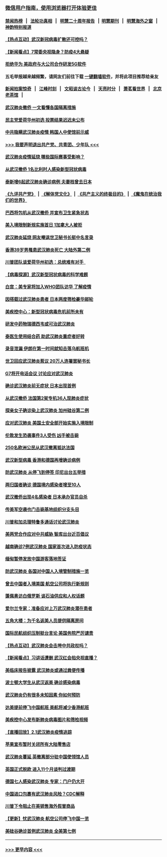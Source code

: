 ### [微信用户指南，使用浏览器打开体验更佳](https://github.com/gfw-breaker/banned-news1/blob/master/indexes/wechat-guide.md?t=0)
#### [禁闻热榜](热点新闻.md?t=0)  &nbsp;&nbsp;|&nbsp;&nbsp; [法轮功真相](https://github.com/gfw-breaker/truth/blob/master/README.md?t=0) &nbsp;&nbsp;|&nbsp;&nbsp; [明慧二十周年报告](https://github.com/gfw-breaker/mh-reports/blob/master/README.md?t=0) &nbsp;&nbsp;|&nbsp;&nbsp;[明慧期刊](https://github.com/gfw-breaker/mh-qikan) &nbsp;&nbsp;|&nbsp;&nbsp; [明慧海外之窗](https://github.com/gfw-breaker/mh-news/blob/master/README.md?t=0) &nbsp;&nbsp;|&nbsp;&nbsp; [神韵特别报道](https://github.com/gfw-breaker/mh-news/blob/master/shenyun.md?t=0)
#### [【热点互动】武汉新冠病毒扩散还可控吗？](../pages/nsc418/n11844750.md?t=02050955) 
#### [【新闻看点】7常委央视隐身？防疫4大悬疑](../pages/nsc418/n11844611.md?t=02050955) 
#### [拒绝华为 美政府与大公司合作研发5G软件](../pages/nsc418/n11844625.md?t=02050955) 
#### 五毛举报越来越频繁，请网友们前往下载 [一键翻墙软件](https://github.com/gfw-breaker/ssr-accounts)，并将此项目推荐给亲友
#### [新闻拍案惊奇](https://github.com/gfw-breaker/banned-news1/blob/master/pages/link4.md) &nbsp;&nbsp;|&nbsp;&nbsp; [江峰时刻](https://github.com/gfw-breaker/banned-news1/blob/master/pages/link4.md) &nbsp;&nbsp;|&nbsp;&nbsp; [文昭谈古论今](https://github.com/gfw-breaker/banned-news1/blob/master/pages/link4.md) &nbsp;&nbsp;|&nbsp;&nbsp; [天亮时分](https://github.com/gfw-breaker/banned-news1/blob/master/pages/link4.md) &nbsp;&nbsp;|&nbsp;&nbsp; [萧茗看世界](https://github.com/gfw-breaker/banned-news1/blob/master/pages/link4.md) &nbsp;&nbsp;|&nbsp;&nbsp; [北京老茶馆](https://github.com/gfw-breaker/banned-news1/blob/master/pages/link4.md) &nbsp;&nbsp;|&nbsp;&nbsp; 
#### [武汉肺炎撤侨 一文看懂各国隔离措施](../pages/nsc418/n11844216.md?t=02050955) 
#### [民主党爱荷华州初选 投票结果迟迟未公布](../pages/nsc418/n11844207.md?t=02050955) 
#### [中共隐瞒武汉肺炎疫情 韩国人中使馆前示威](../pages/nsc418/n11844084.md?t=02050955) 
#### [>>> 我要声明退出共产党、共青团、少年队 <<<](https://github.com/begood0513/goodnews/blob/master/quit/letter.md) 
#### [武汉肺炎疫情延烧 哪些国际赛事受影响？](../pages/nsc418/n11843958.md?t=02050955) 
#### [从武汉撤侨 1名比利时人感染新型冠状病毒](../pages/nsc418/n11843977.md?t=02050955) 
#### [泰新增6起武汉肺炎确诊病例 夫妻档曾去日本](../pages/nsc418/n11843900.md?t=02050955) 
#### [《九评共产党》](https://github.com/begood0513/9ping.md/blob/master/README.md) &nbsp;|&nbsp; [《解体党文化》](../../../../jtdwh.md/blob/master/README.md)  &nbsp;|&nbsp; [《共产主义的终极目的》](../../../../gczydzjmd.md/blob/master/README.md) &nbsp;|&nbsp; [《魔鬼在统治我们的世界》](../../../../mgztzwmdsj.md/blob/master/README.md) 
#### [巴西将包机从武汉撤侨 并宣布卫生紧急状态](../pages/nsc418/n11843418.md?t=02050955) 
#### [美入境限制新规实施首日 1加拿大人被拒](../pages/nsc418/n11843058.md?t=02050955) 
#### [武汉肺炎延烧 网友嘲讽世卫秘书长挺中名言录](../pages/nsc418/n11843056.md?t=02050955) 
#### [香港39岁男罹患武汉肺炎死亡 大陆外第二例](../pages/nsc418/n11843026.md?t=02050955) 
#### [川普团队谈爱荷华州初选：总统难有对手  ](../pages/nsc418/n11842867.md?t=02050955) 
#### [【病毒探源】武汉新型冠状病毒的科学难题](../pages/nsc418/n11842176.md?t=02050955) 
#### [白宫：美专家将加入WHO团队访华 了解疫情](../pages/nsc418/n11842198.md?t=02050955) 
#### [因搭载过武汉肺炎患者 日本两度筛检豪华邮轮](../pages/nsc418/n11842447.md?t=02050955) 
#### [美疾控中心：新型冠状病毒危机前所未有](../pages/nsc418/n11842406.md?t=02050955) 
#### [研发中药物瑞德西韦或可治武汉肺炎](../pages/nsc418/n11842100.md?t=02050955) 
#### [泰医生使用结合药 助武汉肺炎重症者好转](../pages/nsc418/n11842096.md?t=02050955) 
#### [录音泄漏 伊朗在第一时间就知击落乌航班机](../pages/nsc418/n11842002.md?t=02050955) 
#### [世卫回应武汉肺炎惹议 20万人连署罢秘书长](../pages/nsc418/n11841664.md?t=02050955) 
#### [G7将开电话会议 讨论应对武汉肺炎](../pages/nsc418/n11841658.md?t=02050955) 
#### [确诊武汉肺炎前无症状 日本出现首例](../pages/nsc418/n11841567.md?t=02050955) 
#### [从武汉撤侨 法国第2架专机36人现肺炎症状](../pages/nsc418/n11841382.md?t=02050955) 
#### [探亲女子确诊染上武汉肺炎 加州硅谷第二例](../pages/nsc418/n11839784.md?t=02050955) 
#### [应对武汉肺炎 美国土安全部开始实施入境限制](../pages/nsc418/n11839729.md?t=02050955) 
#### [伦敦发生恐袭事件3人受伤 凶手被击毙](../pages/nsc418/n11839442.md?t=02050955) 
#### [250名欧洲公民从武汉撤离抵达法国](../pages/nsc418/n11839438.md?t=02050955) 
#### [武汉新型病毒 香港和德国再增确诊病例](../pages/nsc418/n11839381.md?t=02050955) 
#### [防武汉肺炎 从停飞到停签 印尼出台五举措](../pages/nsc418/n11839282.md?t=02050955) 
#### [两归国者确诊 德国境内感染者增至10人](../pages/nsc418/n11839164.md?t=02050955) 
#### [武汉撤侨出现4名感染者 日本承办官员自杀](../pages/nsc418/n11839044.md?t=02050955) 
#### [传美军空袭也门击毙基地组织分支头目](../pages/nsc418/n11839210.md?t=02050955) 
#### [川普和加总理特鲁多通话讨论武汉肺炎](../pages/nsc418/n11839128.md?t=02050955) 
#### [美两党合作应对中共威胁 智库出台近百倡议](../pages/nsc418/n11838437.md?t=02050955) 
#### [越南确诊7例武汉肺炎 国家首次进入防疫状态](../pages/nsc418/n11838860.md?t=02050955) 
#### [缅甸暂停发放中国游客落地签证](../pages/nsc418/n11838730.md?t=02050955) 
#### [防武汉肺炎 各国对中国人入境管制措施一览](../pages/nsc418/n11838726.md?t=02050955) 
#### [曾去中国者入境美国 航空公司将执行新规则](../pages/nsc418/n11838375.md?t=02050955) 
#### [蓬佩奥访白俄罗斯 谈石油供应和人权话题](../pages/nsc418/n11838242.md?t=02050955) 
#### [爱尔兰专家：准备应对上万武汉肺炎潜在患者](../pages/nsc418/n11837978.md?t=02050955) 
#### [五角大楼：为千名返美人员提供隔离房间](../pages/nsc418/n11837831.md?t=02050955) 
#### [国际民航组织压制挺台言论 美国务院严厉谴责](../pages/nsc418/n11837791.md?t=02050955) 
#### [【热点互动】武汉肺炎会击垮中共政权吗？](../pages/nsc418/n11837779.md?t=02050955) 
#### [【新闻看点】习讲话遭删 武汉红会掐央视直播？](../pages/nsc418/n11837573.md?t=02050955) 
#### [美临床报告披露 武汉肺炎或通过粪便传播](../pages/nsc418/n11837626.md?t=02050955) 
#### [波士顿大学生从武汉返美 确诊感染病毒](../pages/nsc418/n11837580.md?t=02050955) 
#### [武汉肺炎仍有很多未知因素 你如何预防](../pages/nsc418/n11837666.md?t=02050955) 
#### [达美提前停飞中国航班 美航将减少香港航班](../pages/nsc418/n11837649.md?t=02050955) 
#### [美疾控中心发布新肺炎病毒图片和筛检视频](../pages/nsc418/n11837491.md?t=02050955) 
#### [【直播回放】2.1武汉肺炎疫情追踪](../pages/nsc418/n11837232.md?t=02050955) 
#### [苹果宣布暂时关闭所有大陆零售店](../pages/nsc418/n11837097.md?t=02050955) 
#### [武汉肺炎蔓延 英撤离部分驻中国使领馆人员](../pages/nsc418/n11837061.md?t=02050955) 
#### [英国正式脱欧 进入11个月谈判过渡期](../pages/nsc418/n11836911.md?t=02050955) 
#### [德国七人感染武汉肺炎 专家：门户仍大开](../pages/nsc418/n11836344.md?t=02050955) 
#### [中国进口包裹有武汉肺炎风险？CDC解释](../pages/nsc418/n11836321.md?t=02050955) 
#### [川普下令阻止在美销售海外假冒商品](../pages/nsc418/n11836261.md?t=02050955) 
#### [【更新】忧武汉肺炎 航空公司停飞中国一览](../pages/nsc418/n11835931.md?t=02050955) 
#### [美硅谷确诊首例武汉肺炎 全美第七例](../pages/nsc418/n11836093.md?t=02050955) 

----
#### [ >>> 更早内容 <<< ](../indexes/nsc418-earlier.md)

